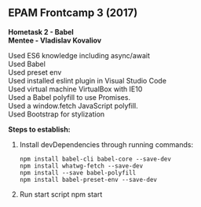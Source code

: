 <h2 id="epam-frontcamp-3-2017"><strong>EPAM Frontcamp 3 (2017)</strong></h2>

<p><strong>Hometask 2 - Babel</strong> <br>
<strong>Mentee - Vladislav Kovaliov</strong></p>

<p>Used ES6 knowledge including async/await <br>
Used Babel <br>
Used preset env <br>
Used installed eslint plugin in Visual Studio Code <br>
Used virtual machine VirtualBox with IE10  <br>
Used a Babel polyfill to use Promises.  <br>
Used a window.fetch JavaScript polyfill.  <br>
Used Bootstrap for stylization</p>

<p><strong>Steps to establish:</strong></p>

<ol>
<li><p>Install devDependencies through running commands:</p>

<pre><code>npm install babel-cli babel-core --save-dev 
npm install whatwg-fetch --save-dev 
npm install --save babel-polyfill 
npm install babel-preset-env --save-dev
</code></pre></li>
<li><p>Run start script npm start</p></li>
</ol>
